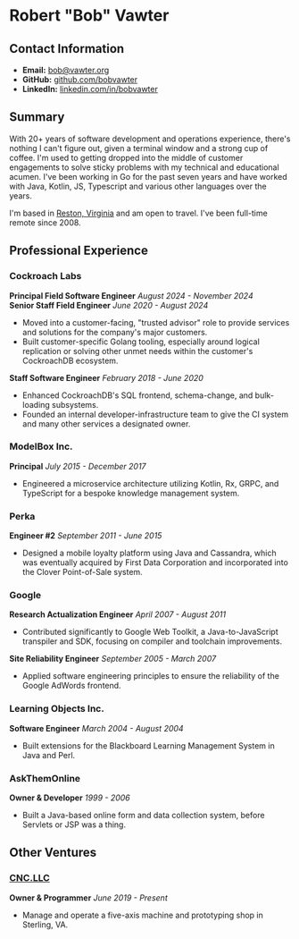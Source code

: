 # Robert "Bob" Vawter

## Contact Information
- **Email:** bob@vawter.org
- **GitHub:** [github.com/bobvawter](https://github.com/bobvawter)
- **LinkedIn:** [linkedin.com/in/bobvawter](www.linkedin.com/in/bobvawter)

## Summary

With 20+ years of software development and operations experience, there's nothing I can't figure out, given a terminal
window and a strong cup of coffee. I'm used to getting dropped into the middle of customer engagements to solve sticky
problems with my technical and educational acumen. I've been working in Go for the past seven years and have worked with
Java, Kotlin, JS, Typescript and various other languages over the years.

I'm based in [Reston, Virginia](https://en.wikipedia.org/wiki/Reston,_Virginia) and am open to travel. I've been
full-time remote since 2008.

## Professional Experience

### Cockroach Labs

**Principal Field Software Engineer** *August 2024 - November 2024* <br/>
**Senior Staff Field Engineer** *June 2020 - August 2024*
- Moved into a customer-facing, "trusted advisor" role to provide services and solutions for the company's major
  customers.
- Built customer-specific Golang tooling, especially around logical replication or solving other unmet needs within the
  customer's CockroachDB ecosystem.

**Staff Software Engineer**
*February 2018 - June 2020*
- Enhanced CockroachDB's SQL frontend, schema-change, and bulk-loading subsystems.
- Founded an internal developer-infrastructure team to give the CI system and many other services a designated owner.

### ModelBox Inc.
**Principal**
*July 2015 - December 2017*
- Engineered a microservice architecture utilizing Kotlin, Rx, GRPC, and TypeScript for a bespoke knowledge management
  system.

### Perka
**Engineer #2**
*September 2011 - June 2015*
- Designed a mobile loyalty platform using Java and Cassandra, which was eventually acquired by
  First Data Corporation and incorporated into the Clover Point-of-Sale system.

### Google
**Research Actualization Engineer**
*April 2007 - August 2011*
- Contributed significantly to Google Web Toolkit, a Java-to-JavaScript transpiler and SDK, focusing on compiler and
  toolchain improvements.

**Site Reliability Engineer**
*September 2005 - March 2007*
- Applied software engineering principles to ensure the reliability of the Google AdWords frontend.

### Learning Objects Inc.
**Software Engineer**
*March 2004 - August 2004*
- Built extensions for the Blackboard Learning Management System in Java and Perl.

### AskThemOnline
**Owner & Developer**
*1999 - 2006*
- Built a Java-based online form and data collection system, before Servlets or JSP was a thing.

## Other Ventures

### [CNC.LLC](https://cnc.llc)
**Owner & Programmer**
*June 2019 - Present*
- Manage and operate a five-axis machine and prototyping shop in Sterling, VA.
